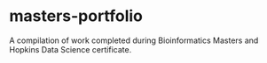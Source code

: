 # masters-portfolio
A compilation of work completed during Bioinformatics Masters and Hopkins Data Science certificate. 
